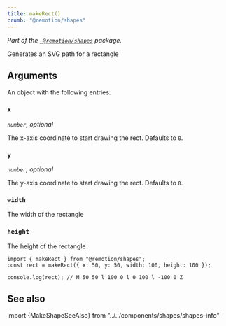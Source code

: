 ```yaml
---
title: makeRect()
crumb: "@remotion/shapes"
---
```


_Part of the [` @remotion/shapes`](/docs/shapes) package._

Generates an SVG path for a rectangle

## Arguments

An object with the following entries:

### `x`

_`number`, optional_

The x-axis coordinate to start drawing the rect. Defaults to `0`.

### `y`

_`number`, optional_

The y-axis coordinate to start drawing the rect. Defaults to `0`.

### `width`

The width of the rectangle

### `height`

The height of the rectangle

```tsx twoslash
import { makeRect } from "@remotion/shapes";
const rect = makeRect({ x: 50, y: 50, width: 100, height: 100 });

console.log(rect); // M 50 50 l 100 0 l 0 100 l -100 0 Z
```

## See also

import {MakeShapeSeeAlso} from "../../components/shapes/shapes-info"

<MakeShapeSeeAlso shape="rect"/>
